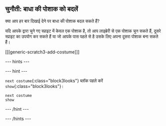 ## चुनौती: बाधा की पोशाक को बदलें

क्या आप हर बार दिखाई देने पर बाधा की पोशाक बदल सकते हैं?

यदि आपके द्वारा चुने गए स्प्राइट में केवल एक पोशाक है, तो आप लाइब्रेरी से एक पोशाक चुन सकते हैं, दूसरे स्प्राइट का उपयोग कर सकते हैं या जो आपके पास पहले से है उसके लिए अपना दूसरा पोशाक बना सकते हैं।

[[[generic-scratch3-add-costume]]]

--- hints ---


--- hint ---

`next costume`{:class="block3looks"} ब्लॉक पहले करें `show`{:class="block3looks"}।

```blocks3
next costume
show
```

--- /hint ---

--- /hints ---

